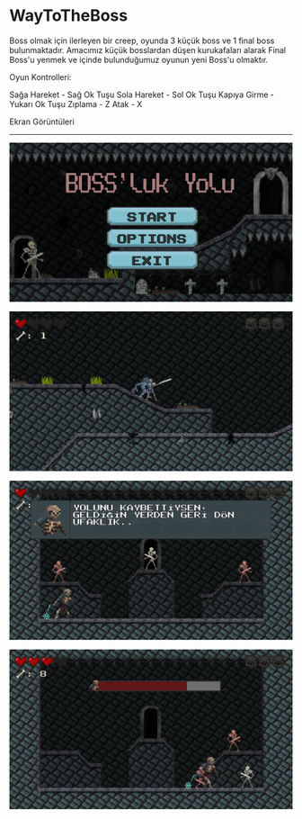# WayToTheBoss
Boss olmak için ilerleyen bir creep, oyunda 3 küçük boss ve 1 final boss bulunmaktadır. Amacımız küçük bosslardan düşen kurukafaları alarak Final Boss'u yenmek ve içinde bulunduğumuz oyunun yeni Boss'u olmaktır.

Oyun Kontrolleri:

Sağa Hareket  - Sağ Ok Tuşu
Sola Hareket  - Sol Ok Tuşu
Kapıya Girme  - Yukarı Ok Tuşu
     Zıplama  - Z
     Atak     - X

Ekran Görüntüleri
____________________________
![](boss_1.png)

![](boss_2.png)

![](boss_3.png)

![](boss_4.png)
